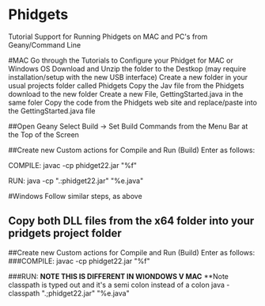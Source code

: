 # Phidgets
Tutorial Support for Running Phidgets on MAC and PC's from Geany/Command Line

#MAC
Go through the Tutorials to Configure your Phidget for MAC or Windows OS
Download and Unzip the folder to the Destkop
(may require installation/setup with the new USB interface)
Create a new folder in your usual projects folder called Phidgets
Copy the Jav file from the Phidgets download to the new folder
Create a new File, GettingStarted.java in the same foler
Copy the code from the Phidgets web site and replace/paste into the GettingStarted.java file

##Open Geany
Select Build -> Set Build Commands from the Menu Bar at the Top of the Screen

##Create new Custom actions for Compile and Run (Build)
Enter as follows:

COMPILE:
	javac -cp phidget22.jar "%f"

RUN:
	java -cp ".:phidget22.jar" "%e.java" 




#Windows
Follow similar steps, as above

## Copy both DLL files from the x64 folder into your pridgets project folder
##Create new Custom actions for Compile and Run (Build)
Enter as follows:
###COMPILE:
	javac -cp phidget22.jar "%f"

###RUN:  **NOTE THIS IS DIFFERENT IN WIONDOWS V MAC**
         **Note classpath is typed out and it's a semi colon instead of a colon
	java -classpath ".;phidget22.jar" "%e.java" 

  
